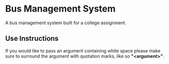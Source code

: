 # Bus Management System

A bus management system built for a college assignment.

## Use Instructions
If you would like to pass an argument containing white space please make sure to surround the argument with quotation marks, like so __"\<argument>"__.